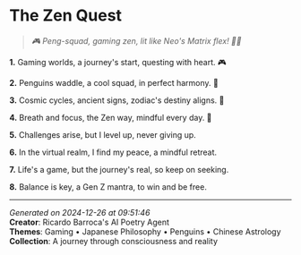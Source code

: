 # The Zen Quest

> *🎮 Peng-squad, gaming zen, lit like Neo's Matrix flex! 🦸‍♀️*

**1.** Gaming worlds, a journey's start, questing with heart. 🎮


**2.** Penguins waddle, a cool squad, in perfect harmony. 🐧


**3.** Cosmic cycles, ancient signs, zodiac's destiny aligns. 🐉


**4.** Breath and focus, the Zen way, mindful every day. 🍵


**5.** Challenges arise, but I level up, never giving up.


**6.** In the virtual realm, I find my peace, a mindful retreat.


**7.** Life's a game, but the journey's real, so keep on seeking.


**8.** Balance is key, a Gen Z mantra, to win and be free.



---

*Generated on 2024-12-26 at 09:51:46*  
**Creator**: Ricardo Barroca's AI Poetry Agent  
**Themes**: Gaming • Japanese Philosophy • Penguins • Chinese Astrology  
**Collection**: A journey through consciousness and reality